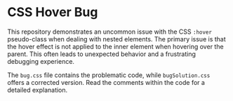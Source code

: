 # CSS Hover Bug

This repository demonstrates an uncommon issue with the CSS `:hover` pseudo-class when dealing with nested elements.  The primary issue is that the hover effect is not applied to the inner element when hovering over the parent.  This often leads to unexpected behavior and a frustrating debugging experience.

The `bug.css` file contains the problematic code, while `bugSolution.css` offers a corrected version.  Read the comments within the code for a detailed explanation.